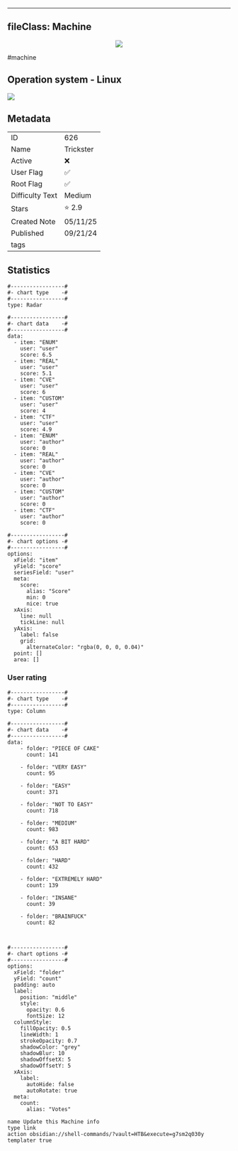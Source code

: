 
---
fileClass: Machine
---

<p align="center"> <img src= "https://www.hackthebox.com//storage/avatars/0eff5f0d7d2208024e519e5abfb132d0.png"> </p>

#machine

## Operation system - Linux
<img style = "max-width:70px" src = "app://local//home/cher0/HTNotes/HTB/.res/Linux.png">

## Metadata

|                       |   |
| ----------------      | - |
| ID                    |626 |
| Name                  |Trickster |
| Active                |❌  |
| User Flag             |✅ |
| Root Flag             |✅|
| Difficulty Text       |Medium  |
| Stars                 |⭐️ 2.9 |
| Created Note          |05/11/25 |
| Published             |09/21/24 |
| tags                  | |

<p style = "display:none">
id:: 626
active:: False
name:: Trickster
os::Linux
user_flag:: True
root_flag:: True
difficulty_text:: Medium
stars:: 2.9
created:: 05/11/2025
published:: 09/21/24
avatar:: /storage/avatars/0eff5f0d7d2208024e519e5abfb132d0.png
tags:: 
</p>

## Statistics


```chartsview
#-----------------#
#- chart type    -#
#-----------------#
type: Radar

#-----------------#
#- chart data    -#
#-----------------#
data:
  - item: "ENUM"
    user: "user"
    score: 6.5
  - item: "REAL"
    user: "user"
    score: 5.1
  - item: "CVE"
    user: "user"
    score: 6
  - item: "CUSTOM"
    user: "user"
    score: 4
  - item: "CTF"
    user: "user"
    score: 4.9
  - item: "ENUM"
    user: "author"
    score: 0
  - item: "REAL"
    user: "author"
    score: 0
  - item: "CVE"
    user: "author"
    score: 0
  - item: "CUSTOM"
    user: "author"
    score: 0
  - item: "CTF"
    user: "author"
    score: 0

#-----------------#
#- chart options -#
#-----------------#
options:
  xField: "item"
  yField: "score"
  seriesField: "user"
  meta:
    score:
      alias: "Score"
      min: 0
      nice: true
  xAxis:
    line: null
    tickLine: null
  yAxis:
    label: false
    grid:
      alternateColor: "rgba(0, 0, 0, 0.04)"
  point: []
  area: []
```



### User rating


```chartsview
#-----------------#
#- chart type    -#
#-----------------#
type: Column

#-----------------#
#- chart data    -#
#-----------------#
data:
    - folder: "PIECE OF CAKE"
      count: 141
     
    - folder: "VERY EASY"
      count: 95

    - folder: "EASY"
      count: 371
      
    - folder: "NOT TO EASY"
      count: 718
      
    - folder: "MEDIUM"
      count: 983
     
    - folder: "A BIT HARD"
      count: 653
      
    - folder: "HARD"
      count: 432
      
    - folder: "EXTREMELY HARD"
      count: 139
      
    - folder: "INSANE"
      count: 39
      
    - folder: "BRAINFUCK"
      count: 82

    

#-----------------#
#- chart options -#
#-----------------#
options:
  xField: "folder"
  yField: "count"
  padding: auto
  label:
    position: "middle"
    style:
      opacity: 0.6
      fontSize: 12
  columnStyle:
    fillOpacity: 0.5
    lineWidth: 1
    strokeOpacity: 0.7
    shadowColor: "grey"
    shadowBlur: 10
    shadowOffsetX: 5
    shadowOffsetY: 5
  xAxis:
    label:
      autoHide: false
      autoRotate: true
  meta:
    count:
      alias: "Votes"
```



```button
name Update this Machine info
type link
action obsidian://shell-commands/?vault=HTB&execute=g7sm2q030y
templater true
```

